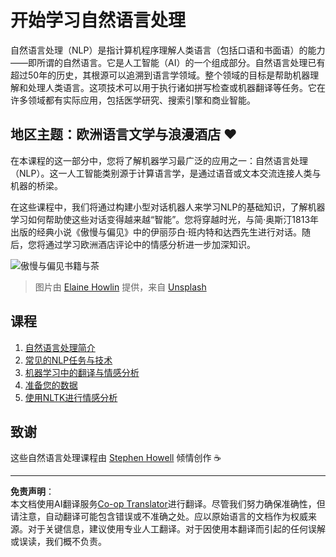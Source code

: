 <!--
CO_OP_TRANSLATOR_METADATA:
{
  "original_hash": "1eb379dc2d0c9940b320732d16083778",
  "translation_date": "2025-09-03T18:45:55+00:00",
  "source_file": "6-NLP/README.md",
  "language_code": "zh"
}
-->
# 开始学习自然语言处理

自然语言处理（NLP）是指计算机程序理解人类语言（包括口语和书面语）的能力——即所谓的自然语言。它是人工智能（AI）的一个组成部分。自然语言处理已有超过50年的历史，其根源可以追溯到语言学领域。整个领域的目标是帮助机器理解和处理人类语言。这项技术可以用于执行诸如拼写检查或机器翻译等任务。它在许多领域都有实际应用，包括医学研究、搜索引擎和商业智能。

## 地区主题：欧洲语言文学与浪漫酒店 ❤️

在本课程的这一部分中，您将了解机器学习最广泛的应用之一：自然语言处理（NLP）。这一人工智能类别源于计算语言学，是通过语音或文本交流连接人类与机器的桥梁。

在这些课程中，我们将通过构建小型对话机器人来学习NLP的基础知识，了解机器学习如何帮助使这些对话变得越来越“智能”。您将穿越时光，与简·奥斯汀1813年出版的经典小说《傲慢与偏见》中的伊丽莎白·班内特和达西先生进行对话。随后，您将通过学习欧洲酒店评论中的情感分析进一步加深知识。

![傲慢与偏见书籍与茶](../../../translated_images/p&p.279f1c49ecd889419e4ce6206525e9aa30d32a976955cd24daa636c361c6391f.zh.jpg)
> 图片由 <a href="https://unsplash.com/@elaineh?utm_source=unsplash&utm_medium=referral&utm_content=creditCopyText">Elaine Howlin</a> 提供，来自 <a href="https://unsplash.com/s/photos/pride-and-prejudice?utm_source=unsplash&utm_medium=referral&utm_content=creditCopyText">Unsplash</a>
  
## 课程

1. [自然语言处理简介](1-Introduction-to-NLP/README.md)
2. [常见的NLP任务与技术](2-Tasks/README.md)
3. [机器学习中的翻译与情感分析](3-Translation-Sentiment/README.md)
4. [准备您的数据](4-Hotel-Reviews-1/README.md)
5. [使用NLTK进行情感分析](5-Hotel-Reviews-2/README.md)

## 致谢

这些自然语言处理课程由 [Stephen Howell](https://twitter.com/Howell_MSFT) 倾情创作 ☕

---

**免责声明**：  
本文档使用AI翻译服务[Co-op Translator](https://github.com/Azure/co-op-translator)进行翻译。尽管我们努力确保准确性，但请注意，自动翻译可能包含错误或不准确之处。应以原始语言的文档作为权威来源。对于关键信息，建议使用专业人工翻译。对于因使用本翻译而引起的任何误解或误读，我们概不负责。
